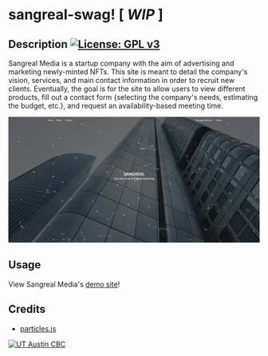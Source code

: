 # sangreal-swag! [<i> WIP </i>]

## Description [![License: GPL v3](https://img.shields.io/badge/License-GPLv3-blue.svg?style=flat-square)](https://www.gnu.org/licenses/gpl-3.0)

  Sangreal Media is a startup company with the aim of advertising and marketing newly-minted NFTs. This site is meant to detail the company's vision, services, and main contact information in order to recruit new clients. Eventually, the goal is for the site to allow users to view different products, fill out a contact form {selecting the company's needs, estimating the budget, etc.}, and request an availability-based meeting time.

  ![Site preview](/public/preview.png)


## Usage 

View Sangreal Media's [demo site](https://kierstenv.github.io/sangreal-swag/)!

## Credits 

- [particles.js](https://vincentgarreau.com/particles.js/)

[![UT Austin CBC](https://img.shields.io/badge/-UT%20Austin%20CBC-orange?style=flat-square)](https://techbootcamps.utexas.edu/coding//)
